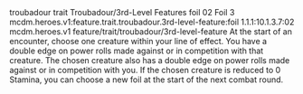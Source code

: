 <ability>
  <metadata>
    <class>troubadour</class>
    <feature_type>trait</feature_type>
    <file_dpath>Troubadour/3rd-Level Features</file_dpath>
    <item_id>foil</item_id>
    <item_index>02</item_index>
    <item_name>Foil</item_name>
    <level>3</level>
    <scc>mcdm.heroes.v1:feature.trait.troubadour.3rd-level-feature:foil</scc>
    <scdc>1.1.1:10.1.3.7:02</scdc>
    <source>mcdm.heroes.v1</source>
    <type>feature/trait/troubadour/3rd-level-feature</type>
  </metadata>
  <effects>
    <effect type="mundane">At the start of an encounter, choose one creature within your line of effect. You have a double edge on power rolls made against or in competition with that creature. The chosen creature also has a double edge on power rolls made against or in competition with you. If the chosen creature is reduced to 0 Stamina, you can choose a new foil at the start of the next combat round.</effect>
  </effects>
</ability>

